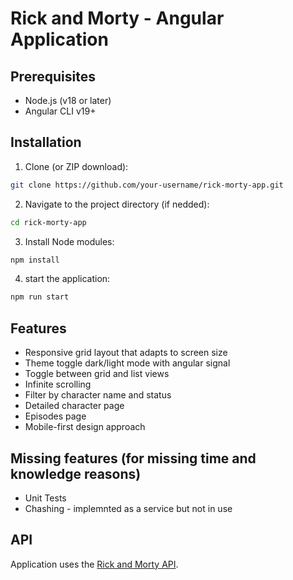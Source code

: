 # Rick and Morty - Angular Application

## Prerequisites
- Node.js (v18 or later)
- Angular CLI v19+

## Installation

1. Clone (or ZIP download):
```bash
git clone https://github.com/your-username/rick-morty-app.git
```

2. Navigate to the project directory (if nedded):
```bash
cd rick-morty-app
```

3. Install Node modules:
```bash
npm install
```

4. start the application:
```bash
npm run start
```

## Features

- Responsive grid layout that adapts to screen size
- Theme toggle dark/light mode with angular signal
- Toggle between grid and list views
- Infinite scrolling
- Filter by character name and status
- Detailed character page
- Episodes page
- Mobile-first design approach

## Missing features (for missing time and knowledge reasons) 

- Unit Tests
- Chashing - implemnted as a service but not in use

## API

 Application uses the [Rick and Morty API](https://rickandmortyapi.com/).